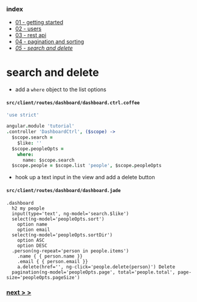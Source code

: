 ### index
- [01 - getting started](https://ndxbxrme.github.io/ndx-framework/docs/tutorial/01_getting_started)
- [02 - users](https://ndxbxrme.github.io/ndx-framework/docs/tutorial/02_users)
- [03 - rest api](https://ndxbxrme.github.io/ndx-framework/docs/tutorial/03_restapi)
- [04 - pagination and sorting](https://ndxbxrme.github.io/ndx-framework/docs/tutorial/04_paging_and_sorting)
- _[05 - search and delete](https://ndxbxrme.github.io/ndx-framework/docs/tutorial/05_search_and_delete)_

# search and delete

- add a `where` object to the list options  

#### `src/client/routes/dashboard/dashboard.ctrl.coffee`  

```coffeescript
'use strict'

angular.module 'tutorial'
.controller 'DashboardCtrl', ($scope) ->
  $scope.search =
    $like: ''
  $scope.peopleOpts =
    where:
      name: $scope.search
  $scope.people = $scope.list 'people', $scope.peopleOpts
```

- hook up a text input in the view and add a delete button

#### `src/client/routes/dashboard/dashboard.jade`  

```pug
.dashboard
  h2 my people
  input(type='text', ng-model='search.$like')
  select(ng-model='peopleOpts.sort')
    option name
    option email
  select(ng-model='peopleOpts.sortDir')
    option ASC
    option DESC
  .person(ng-repeat='person in people.items') 
    .name { { person.name }}
    .email { { person.email }}
    a.delete(href='', ng-click='people.delete(person)') Delete
  pagination(ng-model='peopleOpts.page', total='people.total', page-size='peopleOpts.pageSize')
```  

### [next > >](/docs/tutorial/06_live_data)